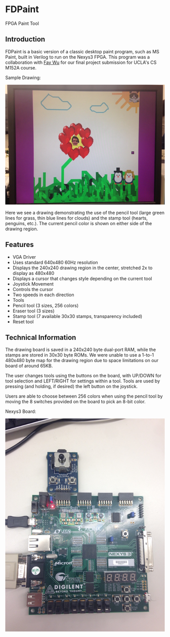 # FDPaint
FPGA Paint Tool

## Introduction
FDPaint is a basic version of a classic desktop paint program, such as MS Paint, built in Verilog to run on the Nexys3 FPGA. This program was a collaboration with [Fay Wu](https://github.com/mfaywu) for our final project submission for UCLA's CS M152A course.

Sample Drawing:

![](https://raw.githubusercontent.com/Daniel-Norman/FDPaint/master/sample.jpg)

Here we see a drawing demonstrating the use of the pencil tool (large green lines for grass, thin blue lines for clouds) and the stamp tool (hearts, penguins, etc.). The current pencil color is shown on either side of the drawing region.

## Features
* VGA Driver
 * Uses standard 640x480 60Hz resolution
 * Displays the 240x240 drawing region in the center, stretched 2x to display as 480x480
 * Displays a cursor that changes style depending on the current tool
* Joystick Movement
 * Controls the cursor
 * Two speeds in each direction
* Tools
 * Pencil tool (3 sizes, 256 colors)
 * Eraser tool (3 sizes)
 * Stamp tool (7 available 30x30 stamps, transparency included)
 * Reset tool

## Technical Information
The drawing board is saved in a 240x240 byte dual-port RAM, while the stamps are stored in 30x30 byte ROMs. We were unable to use a 1-to-1 480x480 byte map for the drawing region due to space limitations on our board of around 65KB.

The user changes tools using the buttons on the board, with UP/DOWN for tool selection and LEFT/RIGHT for settings within a tool. Tools are used by pressing (and holding, if desired) the left button on the joystick.

Users are able to choose between 256 colors when using the pencil tool by moving the 8 switches provided on the board to pick an 8-bit color.

Nexys3 Board:

![](https://raw.githubusercontent.com/Daniel-Norman/FDPaint/master/board.jpg)

